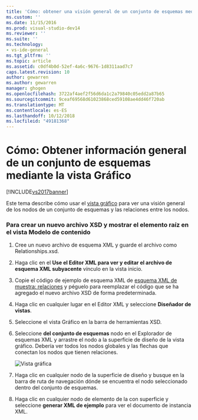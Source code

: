 ```yaml
---
title: 'Cómo: obtener una visión general de un conjunto de esquemas mediante la vista Gráfico | Microsoft Docs'
ms.custom: ''
ms.date: 11/15/2016
ms.prod: visual-studio-dev14
ms.reviewer: ''
ms.suite: ''
ms.technology:
- vs-ide-general
ms.tgt_pltfrm: ''
ms.topic: article
ms.assetid: c0df4b0d-52ef-4a6c-9676-1d8311aad7c7
caps.latest.revision: 10
author: gewarren
ms.author: gewarren
manager: ghogen
ms.openlocfilehash: 3722af4aef2f56d6da1c2a79840c05edd2a87b65
ms.sourcegitcommit: 9ceaf69568d61023868ced59108ae4dd46f720ab
ms.translationtype: MT
ms.contentlocale: es-ES
ms.lasthandoff: 10/12/2018
ms.locfileid: "49181368"
---
```

# <a name="how-to-get-an-overview-of-a-schema-set-using-the-graph-view"></a>Cómo: Obtener información general de un conjunto de esquemas mediante la vista Gráfico
[!INCLUDE[vs2017banner](../includes/vs2017banner.md)]

  
Este tema describe cómo usar el [vista gráfico](../xml-tools/graph-view.md) para ver una visión general de los nodos de un conjunto de esquemas y las relaciones entre los nodos.  
  
### <a name="to-create-a-new-xsd-file-and-display-the-root-element-in-the-content-model-view"></a>Para crear un nuevo archivo XSD y mostrar el elemento raíz en el vista Modelo de contenido  
  
1.  Cree un nuevo archivo de esquema XML y guarde el archivo como Relationships.xsd.  
  
2.  Haga clic en el **Use el Editor XML para ver y editar el archivo de esquema XML subyacente** vínculo en la vista inicio.  
  
3.  Copie el código de ejemplo de esquema XML de [esquema XML de muestra: relaciones](../xml-tools/sample-xsd-file-relationships.md) y péguelo para reemplazar el código que se ha agregado el nuevo archivo XSD de forma predeterminada.  
  
4.  Haga clic en cualquier lugar en el Editor XML y seleccione **Diseñador de vistas**.  
  
5.  Seleccione el vista Gráfico en la barra de herramientas XSD.  
  
6.  Seleccione **del conjunto de esquemas** nodo en el Explorador de esquemas XML y arrastre el nodo a la superficie de diseño de la vista gráfico. Debería ver todos los nodos globales y las flechas que conectan los nodos que tienen relaciones.  
  
     ![Vista gráfica](../xml-tools/media/relationshipingraphview.gif "RelationshipInGraphView")  
  
7.  Haga clic en cualquier nodo de la superficie de diseño y busque en la barra de ruta de navegación dónde se encuentra el nodo seleccionado dentro del conjunto de esquemas.  
  
8.  Haga clic en cualquier nodo de elemento de la con superficie y seleccione **generar XML de ejemplo** para ver el documento de instancia XML.



